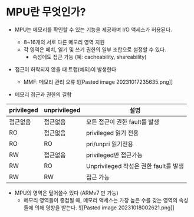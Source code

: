 # MPU란 무엇인가?

- MPU는 메모리를 확인할 수 있는 기능을 제공하며 I/O 액세스가 허용된다.  
	- 8~16개의 서로 다른 메모리 영역 지원  
	- 각 영역은 페치, 읽기 및 쓰기 권한의 일부 조합으로 설정할 수 있다.  
		- 속성에도 접근 가능 (예: cacheability, shareability)  
- 접근이 허락되지 않을 때  트랩(예외)이 발생한다  
	- MMF: 메모리 관리 오류
![[Pasted image 20231017235635.png]]

- 메모리 접근과 권한의 결합

|privileged|unprivileged|설명|
|-|-|-|
|접근없음|접근없음|모든 접근이 권한 fault를 발생|
|RO|접근없음|privileged 읽기 전용|
|RO|RO|pri/unpri 읽기전용|
|RW|접근없음|privileged만 접근가능|
|RW|RO|Unprivileged 작성은 권한 fault를 발생|
|RW|RW|접근 가능|

- MPU의 영역은 덮어쓸수 있다 (ARMv7 만 가능)
	- 메모리 영역들이 중첩될 때, 메모리 액세스는 가장 높은 수를 갖는 영역의 속성들에 의해 영향을 받는다.
	  ![[Pasted image 20231018002621.png]]
